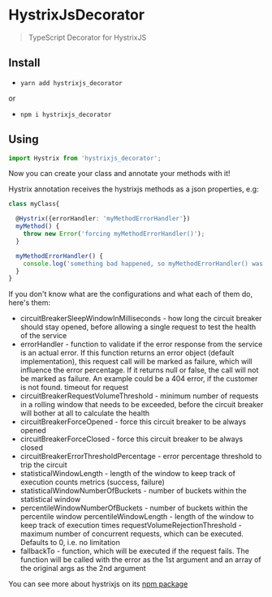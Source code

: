 # HystrixJsDecorator
> TypeScript Decorator for HystrixJS

## Install
- `yarn add hystrixjs_decorator`


or


- `npm i hystrixjs_decorator`

## Using
```typescript
import Hystrix from 'hystrixjs_decorator';
```

Now you can create your class and annotate your methods with it!

Hystrix annotation receives the hystrixjs methods as a json properties, e.g:


```typescript
class myClass{

  @Hystrix({errorHandler: 'myMethodErrorHandler'})
  myMethod() {
    throw new Error('forcing myMethodErrorHandler()');
  }

  myMethodErrorHandler() {
    console.log('something bad happened, so myMethodErrorHandler() was called');
  }
}
```

If you don't know what are the configurations and what each of them do, here's them:

- circuitBreakerSleepWindowInMilliseconds - how long the circuit breaker should stay opened, before allowing a single request to test the health of the service
- errorHandler - function to validate if the error response from the service is an actual error. If this function returns an error object (default implementation), this request call will be marked as failure, which will influence the error percentage. If it returns null or false, the call will not be marked as failure. An example could be a 404 error, if the customer is not found.
timeout for request
- circuitBreakerRequestVolumeThreshold - minimum number of requests in a rolling window that needs to be exceeded, before the circuit breaker will bother at all to calculate the health
- circuitBreakerForceOpened - force this circuit breaker to be always opened
- circuitBreakerForceClosed - force this circuit breaker to be always closed
- circuitBreakerErrorThresholdPercentage - error percentage threshold to trip the circuit
- statisticalWindowLength - length of the window to keep track of execution counts metrics (success, failure)
- statisticalWindowNumberOfBuckets - number of buckets within the statistical window
- percentileWindowNumberOfBuckets - number of buckets within the percentile window
percentileWindowLength - length of the window to keep track of execution times
requestVolumeRejectionThreshold - maximum number of concurrent requests, which can be executed. Defaults to 0, i.e. no limitation
- fallbackTo - function, which will be executed if the request fails. The function will be called with the error as the 1st argument and an array of the original args as the 2nd argument

You can see more about hystrixjs on its [npm package](https://www.npmjs.com/package/hystrixjs)
